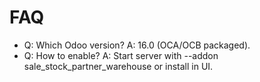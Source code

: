 # FAQ

- Q: Which Odoo version? A: 16.0 (OCA/OCB packaged).
- Q: How to enable? A: Start server with --addon sale_stock_partner_warehouse or install in UI.
